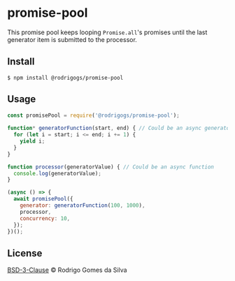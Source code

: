# promise-pool
This promise pool keeps looping `Promise.all`'s promises until the last generator item is submitted to the processor.

## Install
`$ npm install @rodrigogs/promise-pool`

## Usage
```javascript
const promisePool = require('@rodrigogs/promise-pool');
 
function* generatorFunction(start, end) { // Could be an async generator
  for (let i = start; i <= end; i += 1) {
    yield i;
  }
}

function processor(generatorValue) { // Could be an async function
  console.log(generatorValue);
}

(async () => {
  await promisePool({
    generator: generatorFunction(100, 1000),
    processor,
    concurrency: 10,
  });
})();
```

## License
[BSD-3-Clause](https://github.com/rodrigogs/promise-pool/blob/master/LICENSE) © Rodrigo Gomes da Silva
